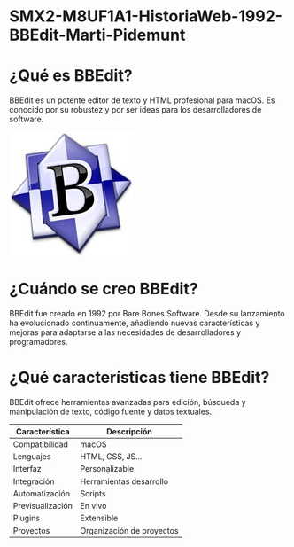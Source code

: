 # SMX2-M8UF1A1-HistoriaWeb-1992-BBEdit-Marti-Pidemunt

# ¿Qué es BBEdit?

BBEdit es un potente editor de texto y HTML profesional para macOS. Es conocido por su robustez y por ser ideas para los desarrolladores de software.

![edit](https://github.com/MARTIPIDEMUNT/SMX2-M8UF1A1-HistoriaWeb-1992-BBEdit-Marti-Pidemunt-/blob/main/edit.jpeg "edit")

# ¿Cuándo se creo BBEdit?

BBEdit fue creado en 1992 por Bare Bones Software. Desde su lanzamiento ha evolucionado continuamente, añadiendo nuevas características y mejoras para adaptarse a las necesidades de desarrolladores y programadores.

# ¿Qué características tiene BBEdit?

BBEdit ofrece herramientas avanzadas para edición, búsqueda y manipulación de texto, código fuente y datos textuales.

| Característica | Descripción |
|-----------------|---------------|
| Compatibilidad | macOS |
| Lenguajes | HTML, CSS, JS... |
| Interfaz  | Personalizable |
| Integración | Herramientas desarrollo |
| Automatización | Scripts |
| Previsualización | En vivo |
| Plugins | Extensible |
| Proyectos | Organización de proyectos |
